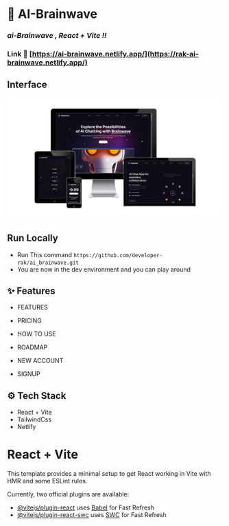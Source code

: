 ### 

# :robot: AI-Brainwave

### _ai-Brainwave , React + Vite !!_

### Link :link: [https://ai-brainwave.netlify.app/](https://rak-ai-brainwave.netlify.app/)

## Interface
<img src="aiBrainWave.png" />

## Run Locally

  - Run This command `https://github.com/developer-rak/ai_brainwave.git`
  - You are now in the dev environment and you can play around

## ✨ Features

  - FEATURES
  - PRICING
  - HOW TO USE
  - ROADMAP

  - NEW ACCOUNT
  - SIGNUP

## ⚙️ Tech Stack
  - React + Vite
  - TailwindCss
  - Netlify



# React + Vite

This template provides a minimal setup to get React working in Vite with HMR and some ESLint rules.

Currently, two official plugins are available:

- [@vitejs/plugin-react](https://github.com/vitejs/vite-plugin-react/blob/main/packages/plugin-react/README.md) uses [Babel](https://babeljs.io/) for Fast Refresh
- [@vitejs/plugin-react-swc](https://github.com/vitejs/vite-plugin-react-swc) uses [SWC](https://swc.rs/) for Fast Refresh
